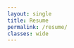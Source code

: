 ```yaml
---
layout: single
title: Resume
permalink: /resume/
classes: wide
---
```


<object data="https://TylerPollard410.github.io/assets/download/resume.pdf" type="application/pdf" />
